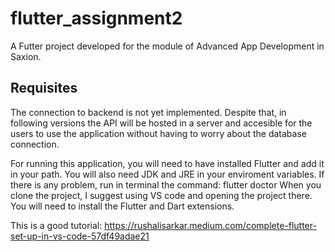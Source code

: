 # flutter_assignment2

A Futter project developed for the module of Advanced App Development in Saxion.

## Requisites

The connection to backend is not yet implemented. Despite that, in following versions the API will be hosted in a server and accesible for the users to use the application without having to worry about the database connection.

For running this application, you will need to have installed Flutter and add it in your path. You will also need JDK and JRE in your enviroment variables.
If there is any problem, run in terminal the command: flutter doctor
When you clone the project, I suggest using VS code and opening the project there. You will need to install the Flutter and Dart extensions.

This is a good tutorial: https://rushalisarkar.medium.com/complete-flutter-set-up-in-vs-code-57df49adae21

